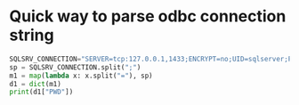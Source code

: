 # Quick way to parse odbc connection string

```python
SQLSRV_CONNECTION="SERVER=tcp:127.0.0.1,1433;ENCRYPT=no;UID=sqlserver;PWD=secretP44sw0rd"
sp = SQLSRV_CONNECTION.split(";")
m1 = map(lambda x: x.split("="), sp)
d1 = dict(m1)
print(d1["PWD"])
```
